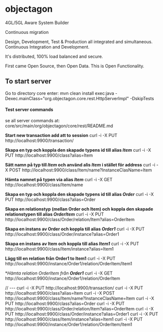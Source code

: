 objectagon
==========

4GL/5GL Aware System Builder

Continuous migration

Design, Development, Test & Production all integrated and simultaneous.
Continuous Integration and Development.
  
It's distributed, 100% load balanced and secure.

First came Open Source, then Open Data. This is Open Functionality.
  
##  To start server

Go to directory core
enter:
mvn clean install exec:java -Dexec.mainClass="org.objectagon.core.rest.HttpServerImpl" -DskipTests

#### Test server commands

se all server commands at: 
core/src/main/org/objectagon/core/rest/README.md


**Start new transaction add att to session**
curl -i -X PUT http://localhost:9900/transaction/

**Skapa en typ och koppla den skapade typens id till alias *Item***
curl -i -X PUT http://localhost:9900/class?alias=Item

**Sätt namn på typ till *Item* och använd alis *Item* i stället för address**
curl -i -X POST http://localhost:9900/class/Item/name?InstanceClasName=Item

**Hämta namnet på typen via alias *Item*** 
curl -i -X GET http://localhost:9900/class/Item/name

**Skapa en typ och koppla den skapade typens id till alias *Order***
curl -i -X PUT http://localhost:9900/class?alias=Order

**Skapa en relationstyp (mellan Order och Item) och koppla den skapade relationstypen till alias *OrderItem***
curl -i -X PUT http://localhost:9900/class/Order/relation/Item?alias=OrderItem


**Skapa en instans av Order och koppla till alias *Order1***
curl -i -X PUT http://localhost:9900/class/Order/instance?alias=Order1

**Skapa en instans av Item och koppla till alias *Item1***
curl -i -X PUT http://localhost:9900/class/Item/instance?alias=Item1

**Lägg till en relation från Order1 to Item1**
curl -i -X PUT http://localhost:9900/instance/Order1/relation/OrderItem/Item1

**Hämta relation *OrderItem* från **Order1***
curl -i -X GET http://localhost:9900/instance/Order1/relation/OrderItem

// ---
curl -i -X PUT http://localhost:9900/transaction/
curl -i -X PUT http://localhost:9900/class?alias=Item
curl -i -X POST http://localhost:9900/class/Item/name?InstanceClasName=Item
curl -i -X PUT http://localhost:9900/class?alias=Order
curl -i -X PUT http://localhost:9900/class/Order/relation/Item?alias=OrderItem
curl -i -X PUT http://localhost:9900/class/Order/instance?alias=Order1
curl -i -X PUT http://localhost:9900/class/Item/instance?alias=Item1
curl -i -X PUT http://localhost:9900/instance/Order1/relation/OrderItem/Item1
